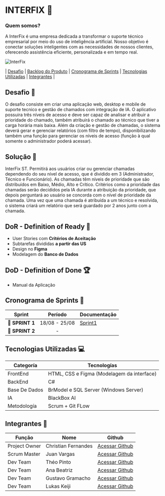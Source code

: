 ﻿# INTERFIX 🤖
 
### Quem somos?
A InterFix é uma empresa dedicada a transformar o suporte técnico empresarial por meio do uso de inteligência artificial. Nosso objetivo é conectar soluções inteligentes com as necessidades de nossos clientes, oferecendo assistência eficiente, personalizada e em tempo real.

![InterFix](https://github.com/user-attachments/assets/8aa8a096-88fa-4be4-952c-946d63ceed66)

</p>

 
   
   | <a href=#desafio>Desafio</a> | [Backlog do Produto](https://github.com/RenteriaJuan/Gestao-de-Chamados/blob/main/BackLog/BackLog%20do%20Produto.md) |
   <a href=#sprint>Cronograma de Sprints</a> | <a href=#tecnologias>Tecnologias Utilizadas</a> | <a href=#equipe>Integrantes</a> |

  



## Desafio <a id="desafio"></a> 🏅

O desafio consiste em criar uma aplicação web, desktop e mobile de suporte tecnico e gestão de chamados com integração de IA. O aplicativo possuira três níveis de acesso e deve ser capaz de analisar e atribuir a prioridade do chamado, também atribuirá o chamado ao técnico que tiver a carga horária mais baixa. Além da criação e gestão de chamadas, o sistema deverá gerar e gerenciar relatórios (com filtro de tempo), disponibilizando também uma função para gerenciar os níveis de acesso (função à qual somente o administrador poderá acessar).

## Solução 🏅
InterFix ST. Permitirá aos usuários criar ou gerenciar chamadas dependendo do seu nível de acesso, que é dividido em 3 (Administrador, Técnico e Funcionário). As chamadas têm níveis de prioridade que são distribuídos em Baixo, Médio, Alto e Crítico. Critérios como a prioridade das chamadas serão decididos pela IA durante a atribuição da prioridade, que depois perguntará ao usuário se concorda com o nível de prioridade da chamada. Uma vez que uma chamada é atribuída a um técnico e resolvida, o sistema criará um relatório que será guardado por 2 anos junto com a chamada.

## DoR - Definition of Ready <a id="dor"></a> 🏃

* User Stories com **Critérios de Aceitação**
* Subtarefas divididas **a partir das US**
* Design no **Figma**
* Modelagem do **Banco de Dados**


## DoD - Definition of Done 🏆

* Manual da Aplicação



## Cronograma de Sprints <a id="sprint"></a> 📅

| Sprint          |    Período    | Documentação                            |
| --------------- | :-----------: | ----------------------------------------|
| 🔖 **SPRINT 1** | 18/08 - 25/08 | [Sprint1](https://github.com/RenteriaJuan/Gestao-de-Chamados/blob/main/Scrum/Relatorios%20Sprints/Sprint1.md) |
| 🔖 **SPRINT 2** |  - | |



## Tecnologias Utilizadas <a id="tecnologias"></a> 💻 

Categoría | Tecnologías
--------- | -------------
FrontEnd | HTML, CSS e Figma (Modelagem da interface) 
BackEnd |  C#
Base De Dados | BrModel e SQL Server (Windows Server)
IA | BlackBox AI
Metodología | Scrum + Git FLow 

## Integrantes <a id="equipe"></a>👥

Função       | Nome                | Github                                                       |
------------ | --------------------| -------------------------------------------------------------|
Project Owner| Christian Fernandes | [Acessar Github](https://github.com/ChristianFernandesLemos) |
Scrum Master | Juan Vargas         | [Acessar Github](https://github.com/RenteriaJuan)            |
Dev Team     | Théo Pinto          | [Acessar Github](https://github.com/Thorphinm)               |
Dev Team     | Ana Beatriz         | [Acessar Github](https://github.com/Anasouza2802)            |
Dev Team     |Gustavo Gramacho     | [Acessar Github](https://github.com/gramachoo)               |
Dev Team     | Lukas Keiji         | [Acessar Github](https://github.com/Lucaskeiji)              |
